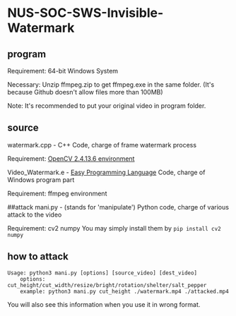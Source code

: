 # NUS-SOC-SWS-Invisible-Watermark
## program

Requirement: 64-bit Windows System

Necessary: Unzip ffmpeg.zip to get ffmpeg.exe in the same folder. (It's because Github doesn't allow files more than 100MB)

Note: It's recommended to put your original video in program folder.

## source
watermark.cpp - C++ Code, charge of frame watermark process

Requirement: [OpenCV 2.4.13.6 environment](https://github.com/opencv/opencv/archive/2.4.13.6.zip)

Video_Watermark.e - [Easy Programming Language](http://www.dywt.com.cn/) Code, charge of Windows program part

Requirement: ffmpeg environment

##attack
mani.py - (stands for 'manipulate') Python code, charge of various attack to the video

Requirement: cv2 numpy 
	You may simply install them by `pip install cv2 numpy`

## how to attack

```shell
Usage: python3 mani.py [options] [source_video] [dest_video]
    options: cut_height/cut_width/resize/bright/rotation/shelter/salt_pepper
    example: python3 mani.py cut_height ./watermark.mp4 ./attacked.mp4
```

You will also see this information when you use it in wrong format. 
